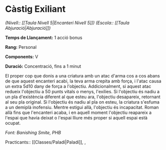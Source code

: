 # Càstig Exiliant

*(Nivell:: [[Taula Nivell 5|Encanteri Nivell 5]]) (Escola:: [[Taula Abjuració|Abjuració]])*

**Temps de Llançament:** 1 acció bonus

**Rang:** Personal

**Components:** V

**Duració:** Concentració, fins a 1 minut

El proper cop que donis a una criatura amb un atac d'arma cos a cos abans de que aquest encanteri acabi, la teva arma crepita amb força, i l'atac causa un extra 5d10 dany de força a l'objectiu. Addicionalment, si aquest atac redueix l'objectiu a 50 punts vitals o menys, l'exilies. Si l'objectiu és nadiu a un pla d'existència diferent al que esteu ara, l'objectiu desapareix, retornant al seu pla original. Si l'objectiu és nadiu al pla on esteu, la criatura s'esfuma a un demiplà inofensiu. Mentre estigui allà, l'objectiu és incapacitat. Roman allà fins que l'encanteri acaba, i en aquell moment l'objectiu reapareix a l'espai que havia deixat o l'espai lliure més proper si aquell espai està ocupat.


*Font: Banishing Smite, PHB*



Practicants:: [[Classes/Paladí|Paladí]], ,